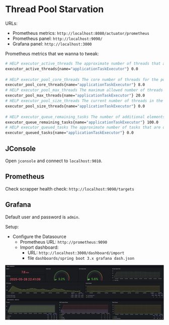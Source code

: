 # Thread Pool Starvation

URLs:

- Prometheus metrics: `http://localhost:8080/actuator/prometheus`
- Prometheus panel: `http://localhost:9090/`
- Grafana panel: `http://localhost:3000`

Prometheus metrics that we wanna to tweak:

```sh
# HELP executor_active_threads The approximate number of threads that are actively executing tasks
executor_active_threads{name="applicationTaskExecutor"} 0.0

# HELP executor_pool_core_threads The core number of threads for the pool
executor_pool_core_threads{name="applicationTaskExecutor"} 8.0
# HELP executor_pool_max_threads The maximum allowed number of threads in the pool
executor_pool_max_threads{name="applicationTaskExecutor"} 20.0
# HELP executor_pool_size_threads The current number of threads in the pool
executor_pool_size_threads{name="applicationTaskExecutor"} 0.0

# HELP executor_queue_remaining_tasks The number of additional elements that this queue can ideally accept without blocking
executor_queue_remaining_tasks{name="applicationTaskExecutor"} 100.0
# HELP executor_queued_tasks The approximate number of tasks that are queued for execution
executor_queued_tasks{name="applicationTaskExecutor"} 0.0
```

## JConsole

Open `jconsole` and connect to `localhost:9010`.

## Prometheus

Check scrapper health check: `http://localhost:9090/targets`

## Grafana

Default user and password is `admin`.

Setup:

- Configure the Datasource
  - Prometheus URL: `http://prometheus:9090`
  - Import dashboard:
    - URL: `http://localhost:3000/dashboard/import`
    - file `dashboards/spring boot 3.x grafana dash.json`

![](img/grafana-print.png)
